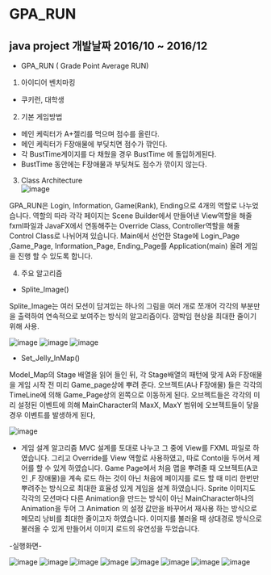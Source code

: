 # GPA_RUN
java project
개발날짜 2016/10 ~ 2016/12
---------------------------------------------

- GPA_RUN ( Grade Point Average RUN)

1. 아이디어 벤치마킹 
- 쿠키런, 대학생

2. 기본 게임방법
- 메인 케릭터가 A+젤리를 먹으며 점수를 올린다.
- 메인 케릭터가 F장애물에 부딪치면 점수가 깎인다.
- 각 BustTime게이지를 다 채웠을 경우  BustTime 에 돌입하게된다.
- BustTime 동안에는 F장애물과 부딪쳐도 점수가 깎이지 않는다.

3. Class Architecture  
![image](https://user-images.githubusercontent.com/31503178/64945290-2dbed880-d8ab-11e9-9098-b033fc51bf1f.png)

 GPA_RUN은 Login, Information, Game(Rank), Ending으로 4개의 역할로 나누었습니다. 역할의 따라 각각 페이지는 Scene Builder에서 만들어낸 View역할을 해줄 fxml파일과 JavaFX에서 연동해주는 Override Class, Controller역할을 해줄 Control Class로 나뉘어져 있습니다.
Main에서 선언한 Stage에 Login_Page ,Game_Page, Information_Page, Ending_Page를 Application(main) 올려 게임을 진행 할 수 있도록 합니다.

4. 주요 알고리즘

- Splite_Image()

 Splite_Image는 여러 모션이 담겨있는 하나의 그림을 여러 개로 쪼개어 각각의 부분만을 출력하여 연속적으로 보여주는 방식의 알고리즘이다. 깜박임 현상을 최대한 줄이기 위해 사용.

![image](https://user-images.githubusercontent.com/31503178/64945895-9ce8fc80-d8ac-11e9-9aca-13b22b40b717.png)
![image](https://user-images.githubusercontent.com/31503178/64945896-9eb2c000-d8ac-11e9-9718-942ce33432f4.png)
![image](https://user-images.githubusercontent.com/31503178/64945904-a1adb080-d8ac-11e9-8eb5-ca3e455950be.png)


- Set_Jelly_InMap()

Model_Map의 Stage 배열을 읽어 들인 뒤, 각 Stage배열의 패턴에 맞게 A와 F장애물을 게임 시작 전 미리 Game_page상에 뿌려 준다. 오브젝트(A나 F장애물) 들은 각각의 TimeLine에 의해 Game_Page상의 왼쪽으로 이동하게 된다. 오브젝트들은 각각의 미리 설정된 이벤트에 의해 MainCharacter의 MaxX, MaxY 범위에 오브젝트들이 닿을 경우 이벤트를 발생하게 된다,

![image](https://user-images.githubusercontent.com/31503178/64945992-dde11100-d8ac-11e9-93c9-7eb15177c0d4.png)


- 게임 설계 알고리즘 
  MVC 설계를 토대로 나누고 그 중에 View를 FXML 파일로 하였습니다. 그리고 Override를 View 역할로 사용하였고, 따로 Contol을 두어서 제어를 할 수 있게 하였습니다. 
 Game Page에서 처음 맵을 뿌려줄 때 오브젝트(A코인 ,F 장애물)을 계속 로드 하는 것이 아닌 처음에 페이지를 로드 할 때 미리 한번만 뿌려주는 방식으로 최대한 효율성 있게 게임을 설계 하였습니다.
 Sprite 이미지도 각각의 모션마다 다른 Animation을 만드는 방식이 아닌 MainCharacter하나의 Animation을 두어 그 Animation 의 설정 값만을 바꾸어서 재사용 하는 방식으로 메모리 낭비를 최대한 줄이고자 하였습니다.
 이미지를 불러올 때 상대경로 방식으로 불러올 수 있게 만들어서 이미지 로드의 유연성을 두었습니다.



-실행화면-

![image](https://user-images.githubusercontent.com/31503178/64944648-cc4a3a00-d8a9-11e9-8557-ad3e459a31ea.png)
![image](https://user-images.githubusercontent.com/31503178/64944663-d3714800-d8a9-11e9-9ffb-65bb0dcb3285.png)
![image](https://user-images.githubusercontent.com/31503178/64944671-d66c3880-d8a9-11e9-8dfc-003907f1946d.png)
![image](https://user-images.githubusercontent.com/31503178/64944778-16cbb680-d8aa-11e9-9a12-a928cfe259e8.png)
![image](https://user-images.githubusercontent.com/31503178/64944682-dcfab000-d8a9-11e9-9b73-e32ebf0f54cd.png)
![image](https://user-images.githubusercontent.com/31503178/64944688-dff5a080-d8a9-11e9-945f-a820a4e1f646.png)
![image](https://user-images.githubusercontent.com/31503178/64944813-277c2c80-d8aa-11e9-8c30-43d09be38fda.png)
![image](https://user-images.githubusercontent.com/31503178/64944829-306cfe00-d8aa-11e9-9591-19832cd2926d.png)

